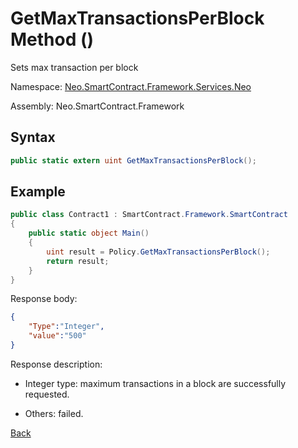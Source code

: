 # GetMaxTransactionsPerBlock Method ()

Sets max transaction per block

Namespace: [Neo.SmartContract.Framework.Services.Neo](../../neo.md)

Assembly: Neo.SmartContract.Framework

## Syntax

```c#
public static extern uint GetMaxTransactionsPerBlock();
```

## Example

```c#
public class Contract1 : SmartContract.Framework.SmartContract
{
    public static object Main()
    {
        uint result = Policy.GetMaxTransactionsPerBlock();
        return result;
    }
}
```

Response body:

```json
{
	"Type":"Integer",
	"value":"500"
}
```

Response description:

- Integer type: maximum transactions in a block are successfully requested.

- Others: failed.

[Back](../Policy.md)



